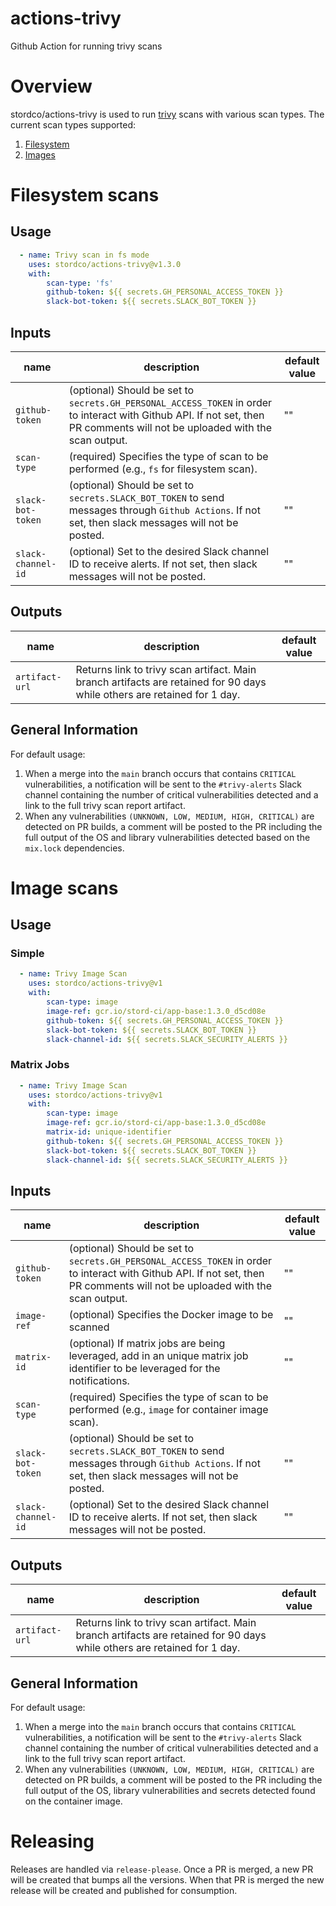 # actions-trivy

Github Action for running trivy scans

# Overview

stordco/actions-trivy is used to run [trivy](https://github.com/aquasecurity/trivy) scans with various scan types. The current scan types supported:

1. [Filesystem](https://aquasecurity.github.io/trivy/v0.52/docs/target/filesystem/)
1. [Images](https://aquasecurity.github.io/trivy/v0.52/docs/target/container_image/)

# Filesystem scans

## Usage
<!-- {x-release-please-start-version} -->

```yaml
  - name: Trivy scan in fs mode
    uses: stordco/actions-trivy@v1.3.0
    with:
        scan-type: 'fs'
        github-token: ${{ secrets.GH_PERSONAL_ACCESS_TOKEN }}
        slack-bot-token: ${{ secrets.SLACK_BOT_TOKEN }}
```

<!-- {x-release-please-end} -->
## Inputs

| name | description | default value |
| --- | --- | --- |
| `github-token` | (optional) Should be set to `secrets.GH_PERSONAL_ACCESS_TOKEN` in order to interact with Github API. If not set, then PR comments will not be uploaded with the scan output. | "" |
| `scan-type` | (required) Specifies the type of scan to be performed (e.g., `fs` for filesystem scan). | |
| `slack-bot-token` | (optional) Should be set to `secrets.SLACK_BOT_TOKEN` to send messages through `Github Actions`. If not set, then slack messages will not be posted. | "" |
| `slack-channel-id` | (optional) Set to the desired Slack channel ID to receive alerts. If not set, then slack messages will not be posted. | "" |

## Outputs

| name | description | default value |
| --- | --- | --- |
| `artifact-url` | Returns link to trivy scan artifact. Main branch artifacts are retained for 90 days while others are retained for 1 day. | |

## General Information

For default usage:

1. When a merge into the `main` branch occurs that contains `CRITICAL` vulnerabilities, a notification will be sent to the `#trivy-alerts` Slack channel containing the number of critical vulnerabilities detected and a link to the full trivy scan report artifact.
1. When any vulnerabilities `(UNKNOWN, LOW, MEDIUM, HIGH, CRITICAL)` are detected on PR builds, a comment will be posted to the PR including the full output of the OS and library vulnerabilities detected based on the `mix.lock` dependencies.

# Image scans

## Usage
<!-- {x-release-please-start-version} -->
### Simple

```yaml
  - name: Trivy Image Scan
    uses: stordco/actions-trivy@v1
    with:
        scan-type: image
        image-ref: gcr.io/stord-ci/app-base:1.3.0_d5cd08e
        github-token: ${{ secrets.GH_PERSONAL_ACCESS_TOKEN }}
        slack-bot-token: ${{ secrets.SLACK_BOT_TOKEN }}
        slack-channel-id: ${{ secrets.SLACK_SECURITY_ALERTS }}
```

### Matrix Jobs

```yaml
  - name: Trivy Image Scan
    uses: stordco/actions-trivy@v1
    with:
        scan-type: image
        image-ref: gcr.io/stord-ci/app-base:1.3.0_d5cd08e
        matrix-id: unique-identifier
        github-token: ${{ secrets.GH_PERSONAL_ACCESS_TOKEN }}
        slack-bot-token: ${{ secrets.SLACK_BOT_TOKEN }}
        slack-channel-id: ${{ secrets.SLACK_SECURITY_ALERTS }}
```
<!-- {x-release-please-end} -->
## Inputs

| name | description | default value |
| --- | --- | --- |
| `github-token` | (optional) Should be set to `secrets.GH_PERSONAL_ACCESS_TOKEN` in order to interact with Github API. If not set, then PR comments will not be uploaded with the scan output. | "" |
| `image-ref` | (optional) Specifies the Docker image to be scanned | "" |
| `matrix-id` | (optional) If matrix jobs are being leveraged, add in an unique matrix job identifier to be leveraged for the notifications. | "" |
| `scan-type` | (required) Specifies the type of scan to be performed (e.g., `image` for container image scan). | |
| `slack-bot-token` | (optional) Should be set to `secrets.SLACK_BOT_TOKEN` to send messages through `Github Actions`. If not set, then slack messages will not be posted. | "" |
| `slack-channel-id` | (optional) Set to the desired Slack channel ID to receive alerts. If not set, then slack messages will not be posted. | "" |

## Outputs

| name | description | default value |
| --- | --- | --- |
| `artifact-url` | Returns link to trivy scan artifact. Main branch artifacts are retained for 90 days while others are retained for 1 day. | |

## General Information

For default usage:

1. When a merge into the `main` branch occurs that contains `CRITICAL` vulnerabilities, a notification will be sent to the `#trivy-alerts` Slack channel containing the number of critical vulnerabilities detected and a link to the full trivy scan report artifact.
1. When any vulnerabilities `(UNKNOWN, LOW, MEDIUM, HIGH, CRITICAL)` are detected on PR builds, a comment will be posted to the PR including the full output of the OS, library vulnerabilities and secrets detected found on the container image.

# Releasing

Releases are handled via `release-please`. Once a PR is merged, a new PR will be created that bumps all the versions. When that PR is merged the new release will be created and published for consumption.
